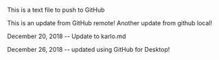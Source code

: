 This is a text file to push to GitHub

This is an update from GitHub remote!
Another update from github local!

December 20, 2018 -- Update to karlo.md

December 26, 2018 -- updated using GitHub for Desktop!
